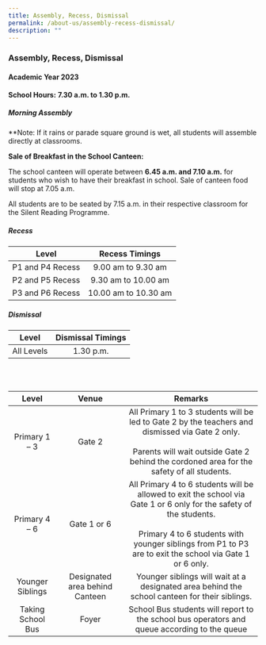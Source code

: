 ```yaml
---
title: Assembly, Recess, Dismissal
permalink: /about-us/assembly-recess-dismissal/
description: ""
---
```

### Assembly, Recess, Dismissal

#### Academic Year 2023

**School Hours:** **7.30 a.m. to 1.30 p.m.**

##### Morning Assembly
  
	
	
**Note: If it rains or parade square ground is wet, all students will assemble directly at classrooms.
	 
**Sale of Breakfast in the School Canteen:**

The school canteen will operate between **6.45 a.m. and 7.10 a.m.** for students who wish to have their breakfast in school. Sale of canteen food will stop at 7.05 a.m.
  
All students are to be seated by 7.15 a.m. in their respective classroom for the Silent Reading Programme.

##### Recess

| Level 	| Recess Timings 	|
|:---:	|:---:	|
| P1 and P4 Recess 	| 9.00 am to 9.30 am 	|
| P2 and P5 Recess 	| 9.30 am to 10.00 am 	|
| P3 and P6 Recess 	| 10.00 am to 10.30 am 	|


##### Dismissal

| Level 	| Dismissal Timings 	|
|:---:	|:---:	|
All Levels	| 1.30 p.m. 	|


<br><br>

| Level 	| Venue 	| Remarks 	|
|:---:	|:---:	|:---:	|
| Primary 1 – 3 	| Gate 2 	| All Primary 1 to 3 students will be led to Gate 2 by the teachers and dismissed via Gate 2 only.<br><br>Parents will wait outside Gate 2 behind the cordoned area for the safety of all students. 	|
| Primary 4 – 6 	| Gate 1 or 6 	| All Primary 4 to 6 students will be allowed to exit the school via Gate 1 or 6 only for the safety of the students.<br><br>Primary 4 to 6 students with younger siblings from P1 to P3 are to exit the school via Gate 1 or 6 only. 	|
| Younger Siblings 	| Designated area behind Canteen 	| Younger siblings will wait at a designated area behind the school canteen for their siblings. 	|
| Taking School Bus 	| Foyer 	| School Bus students will report to the school bus operators and queue according to the queue 	|